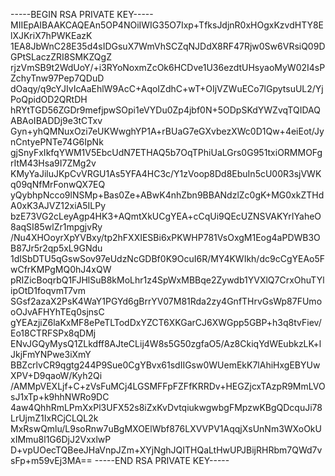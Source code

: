 -----BEGIN RSA PRIVATE KEY-----
MIIEpAIBAAKCAQEAn5OP4NOiIWIG35O7Ixp+TfksJdjnR0xHOgxKzvdHTY8ElXJKriX7hPWKEazK
1EA8JbWnC28E35d4sIDGsuX7WmVhSCZqNJDdX8RF47Rjw0Sw6VRsiQ09DGPtSLaczZRI8SMKZQgZ
rjzVmSB9t2WdUoY/+i3RYoNoxmZcOk6HCDve1U36ezdtUHsyaoMyW02I4sPZchyTnw97Pep7QDuD
dOaqy/q9cYJIvIcAaEhlW9AcC+AqoIZdhC+wT+OIjVZWuECo7lGpytsuUL2/YjPoQpidOD2QRtDH
hRYtTGD56ZGDr9mefjpwSOpi1eVYDu0Zp4jbf0N+5ODpSKdYWZvqTQIDAQABAoIBADDj9e3tCTxv
Gyn+yhQMNuxOzi7eUKWwghYP1A+rBUaG7eGXvbezXWc0D1Qw+4eiEot/JynCntyePNTe74G6IpNk
gjSnyFxIkfqYWM1V5EbcUdN7ETHAQ5b7OqTPhiUaLGrs0G951txiORMMOFgrItM43Hsa9I7ZMg2v
KMyYaJiluJKpCvVRGU1As5YFA4HC3c/Y1zVoop8Dd8EbuIn5cU00R3sjVWKq09qNfMrFonwQX7EQ
yQybhpNcco9lNSMp+Bas0Ze+ABwK4nhZbn9BBANdzlZc0gK+MG0xkZTHdA0xK3AJVZ12xiA5ILPy
bzE73VG2cLeyAgp4HK3+AQmtXkUCgYEA+cCqUi9QEcUZNSVAKYrIYaheO8aqSI85wlZr1mpgjvRy
/Nu4XHOoyrXpYVBxy/tp2hFXXIESBi6xPKWHP781VsOxgM1Eog4aPDWB3OB87Jr5r2qp5xL9GNdu
1dISbDTU5qGswSov97eUdzNcGDBf0K9OcuI6R/MY4KWIkh/dc9cCgYEAo5FwCfrKMPgMQ0hJ4xQW
pRIZicBoqrbQ1FJHlSuB8kMoLhr1z4SpWxMBBqe2Zywdb1YVXlQ7CrxOhuTYlipOtD1foqvmT7vm
SGsf2azaX2PsK4WaY1PGYd6gBrrYV07M81Rda2zy4GnfTHrvGsWp87FUmooOJvAFHYhTEq0sjnsC
gYEAzjiZ6laKxMF8ePeTLTodDxYZCT6XKGarCJ6XWGpp5GBP+h3q8tvFiev/Eo18CTRFSPx8qDMj
ENvJGQyMysQ1ZLkdff8AJteCLij4W8s5G50zgfaO5/Az8CkiqYdWEubkzLK+lJkjFmYNPwe3iXmY
BBZcrlvCR9qgtg244P9Sue0CgYBvx61sdIIGsw0WUemEkK7lAhiHxgEBYUwXPV+D9qaoW/Kyh2Qi
/AMMpVEXLjf+C+zVsFuMCj4LGSMFFpFZFfKRRDv+HEGZjcxTAzpR9MmLVOsJ1xTp+k9hhNWRo9DC
4aw4QhhRmLPmXxPl3UFX52s8iZxKvDvtqiukwgwbgFMpzwKBgQDcquJi78LrUjmZ1IxRCjCLQL2k
MxRswQmlu/L9soRnw7uBgMXOElWbf876LXVVPV1AqqjXsUnNm3WXoOkUxIMmu8l1G6DjJ2VxxlwP
D+vpUOecTQBeeJHaVnpJZm+XYjNghJQITHQaLtHwUPJBijRHRbm7QWd7vsFp+m59vEj3MA==
-----END RSA PRIVATE KEY-----
